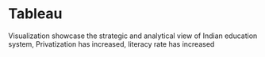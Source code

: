 # Tableau
Visualization showcase the strategic and analytical view of Indian education system, Privatization has increased, literacy rate has increased
